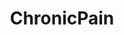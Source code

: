 ---
title: ChronicPain
crosslinks:
- SPGBlocks
- kratom
- NeuroMuscularDent
- CBD
- ehlersdanlos
- autotldr
- AskReddit
- medicine
- CrohnsDisease
- PainScience
- migraine
- AskaPharmacist
- TMJ
- Prostatitis
- PelvicFloor
- AskDocs
- ankylosingspondylitis
- hardwareswap
- ptsd
- Endo
---